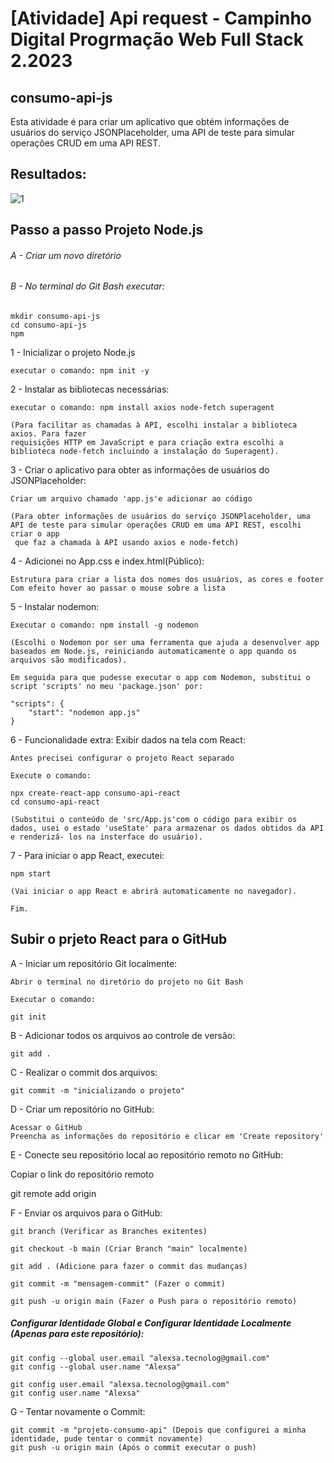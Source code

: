 # [Atividade] Api request - Campinho Digital Progrmação Web Full Stack 2.2023

## consumo-api-js
Esta atividade é para criar um aplicativo que obtém informações de usuários do serviço JSONPlaceholder, uma API de teste para simular operações CRUD em uma API REST.

## Resultados: 

![1](https://github.com/alexsabrasil/consumo-api-js/assets/113733583/2396493b-11ce-49c3-8d4e-e8facac3c1f7)



## Passo a passo Projeto Node.js
###### A - Criar um novo diretório
###### B - No terminal do Git Bash executar: 

    mkdir consumo-api-js 
    cd consumo-api-js
    npm 

1 - Inicializar o projeto Node.js

    executar o comando: npm init -y
    
2 - Instalar as bibliotecas necessárias:

    executar o comando: npm install axios node-fetch superagent 
    
    (Para facilitar as chamadas à API, escolhi instalar a biblioteca axios. Para fazer 
    requisições HTTP em JavaScript e para criação extra escolhi a biblioteca node-fetch incluindo a instalação do Superagent).

3 - Criar o aplicativo para obter as informações de usuários do JSONPlaceholder:

    Criar um arquivo chamado 'app.js'e adicionar ao código

    (Para obter informações de usuários do serviço JSONPlaceholder, uma API de teste para simular operações CRUD em uma API REST, escolhi criar o app 
     que faz a chamada à API usando axios e node-fetch)

4 - Adicionei no App.css e index.html(Público):

    Estrutura para criar a lista dos nomes dos usuários, as cores e footer
    Com efeito hover ao passar o mouse sobre a lista 

5 - Instalar nodemon:

    Executar o comando: npm install -g nodemon
    
    (Escolhi o Nodemon por ser uma ferramenta que ajuda a desenvolver app baseados em Node.js, reiniciando automaticamente o app quando os 
    arquivos são modificados).

    Em seguida para que pudesse executar o app com Nodemon, substitui o script 'scripts' no meu 'package.json' por:

    "scripts": {
        "start": "nodemon app.js"
    }

6 - Funcionalidade extra: Exibir dados na tela com React:

    Antes precisei configurar o projeto React separado

    Execute o comando:

    npx create-react-app consumo-api-react
    cd consumo-api-react

    (Substitui o conteúdo de 'src/App.js'com o código para exibir os dados, usei o estado 'useState' para armazenar os dados obtidos da API  
    e renderizá- los na insterface do usuário).

7 - Para iniciar o app React, executei:

    npm start 

    (Vai iniciar o app React e abrirá automaticamente no navegador).

    Fim.

## Subir o prjeto React para o GitHub

A - Iniciar um repositório Git localmente:

    Abrir o terminal no diretório do projeto no Git Bash

    Executar o comando:

    git init

B - Adicionar todos os arquivos ao controle de versão:

    git add .

C - Realizar o commit dos arquivos:

    git commit -m "inicializando o projeto"

D - Criar um repositório no GitHub:

    Acessar o GitHub 
    Preencha as informações do repositório e clicar em 'Create repository'

E - Conecte seu repositório local ao repositório remoto no GitHub:

   Copiar o link do repositório remoto

   git remote add origin <seu-link-remoto-do-github>

F - Enviar os arquivos para o GitHub:

    git branch (Verificar as Branches exitentes)
    
    git checkout -b main (Criar Branch "main" localmente)

    git add . (Adicione para fazer o commit das mudanças)

    git commit -m "mensagem-commit" (Fazer o commit)

    git push -u origin main (Fazer o Push para o repositório remoto)
    
##### Configurar Identidade Global e Configurar Identidade Localmente (Apenas para este repositório):

    git config --global user.email "alexsa.tecnolog@gmail.com"
    git config --global user.name "Alexsa"

    git config user.email "alexsa.tecnolog@gmail.com" 
    git config user.name "Alexsa"

G - Tentar novamente o Commit:

    git commit -m "projeto-consumo-api" (Depois que configurei a minha identidade, pude tentar o commit novamente)
    git push -u origin main (Após o commit executar o push)




    

    
    

    
    

    
    
